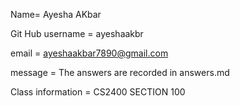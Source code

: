 Name= Ayesha AKbar

Git Hub username = ayeshaakbr

email = ayeshaakbar7890@gmail.com

message = The answers are recorded in answers.md

Class information = CS2400 SECTION 100
